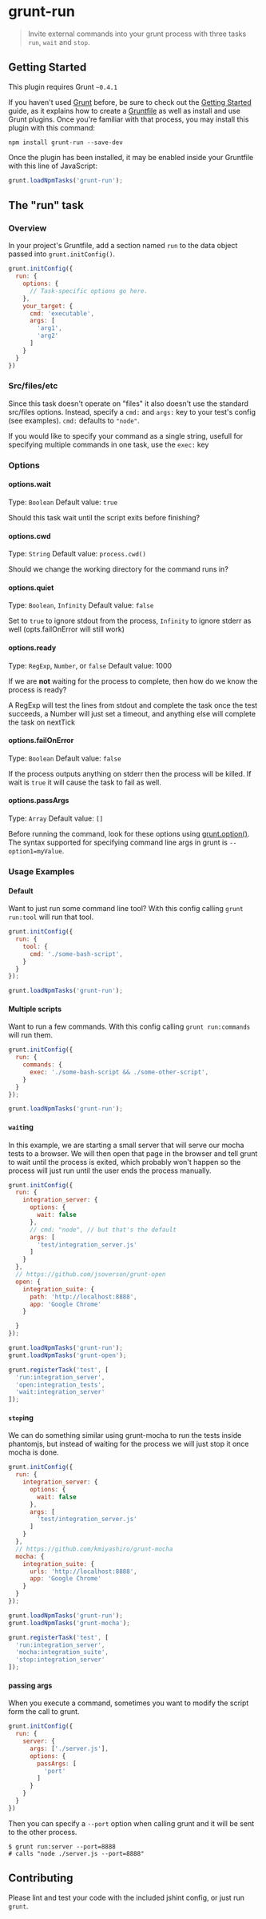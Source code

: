 # grunt-run

> Invite external commands into your grunt process with three tasks `run`, `wait` and `stop`.

## Getting Started
This plugin requires Grunt `~0.4.1`

If you haven't used [Grunt](http://gruntjs.com/) before, be sure to check out the [Getting Started](http://gruntjs.com/getting-started) guide, as it explains how to create a [Gruntfile](http://gruntjs.com/sample-gruntfile) as well as install and use Grunt plugins. Once you're familiar with that process, you may install this plugin with this command:

```shell
npm install grunt-run --save-dev
```

Once the plugin has been installed, it may be enabled inside your Gruntfile with this line of JavaScript:

```js
grunt.loadNpmTasks('grunt-run');
```

## The "run" task

### Overview
In your project's Gruntfile, add a section named `run` to the data object passed into `grunt.initConfig()`.

```js
grunt.initConfig({
  run: {
    options: {
      // Task-specific options go here.
    },
    your_target: {
      cmd: 'executable',
      args: [
        'arg1',
        'arg2'
      ]
    }
  }
})
```

### Src/files/etc

Since this task doesn't operate on "files" it also doesn't use the standard src/files options. Instead, specify a `cmd:` and `args:` key to your test's config (see examples). `cmd:` defaults to `"node"`.

If you would like to specify your command as a single string, usefull for specifying multiple commands in one task, use the `exec:` key


### Options

#### options.wait
Type: `Boolean`
Default value: `true`

Should this task wait until the script exits before finishing?

#### options.cwd
Type: `String`
Default value: `process.cwd()`

Should we change the working directory for the command runs in?

#### options.quiet
Type: `Boolean`, `Infinity`
Default value: `false`

Set to `true` to ignore stdout from the process, `Infinity` to ignore stderr as well (opts.failOnError will still work)

#### options.ready
Type: `RegExp`, `Number`, or `false`
Default value: 1000

If we are **not** waiting for the process to complete, then how do we know the process is ready?

A RegExp will test the lines from stdout and complete the task once the test succeeds, a Number will just set a timeout, and anything else will complete the task on nextTick

#### options.failOnError
Type: `Boolean`
Default value: `false`

If the process outputs anything on stderr then the process will be killed. If wait is `true` it will cause the task to fail as well.

#### options.passArgs
Type: `Array`
Default value: `[]`

Before running the command, look for these options using [grunt.option()](http://gruntjs.com/api/grunt.option#grunt.option). The syntax supported for specifying command line args in grunt is `--option1=myValue`.

### Usage Examples

#### Default
Want to just run some command line tool? With this config calling `grunt run:tool` will run that tool.

```js
grunt.initConfig({
  run: {
    tool: {
      cmd: './some-bash-script',
    }
  }
});

grunt.loadNpmTasks('grunt-run');
```

#### Multiple scripts
Want to run a few commands. With this config calling `grunt run:commands` will run them.

```js
grunt.initConfig({
  run: {
    commands: {
      exec: './some-bash-script && ./some-other-script',
    }
  }
});

grunt.loadNpmTasks('grunt-run');
```

#### `wait`ing
In this example, we are starting a small server that will serve our mocha tests to a browser. We will then open that page in the browser and tell grunt to wait until the process is exited, which probably won't happen so the process will just run until the user ends the process manually.

```js
grunt.initConfig({
  run: {
    integration_server: {
      options: {
        wait: false
      },
      // cmd: "node", // but that's the default
      args: [
        'test/integration_server.js'
      ]
    }
  },
  // https://github.com/jsoverson/grunt-open
  open: {
    integration_suite: {
      path: 'http://localhost:8888',
      app: 'Google Chrome'
    }

  }
});

grunt.loadNpmTasks('grunt-run');
grunt.loadNpmTasks('grunt-open');

grunt.registerTask('test', [
  'run:integration_server',
  'open:integration_tests',
  'wait:integration_server'
]);
```

#### `stop`ing
We can do something similar using grunt-mocha to run the tests inside phantomjs, but instead of waiting for the process we will just stop it once mocha is done.

```js
grunt.initConfig({
  run: {
    integration_server: {
      options: {
        wait: false
      },
      args: [
        'test/integration_server.js'
      ]
    }
  },
  // https://github.com/kmiyashiro/grunt-mocha
  mocha: {
    integration_suite: {
      urls: 'http://localhost:8888',
      app: 'Google Chrome'
    }
  }
});

grunt.loadNpmTasks('grunt-run');
grunt.loadNpmTasks('grunt-mocha');

grunt.registerTask('test', [
  'run:integration_server',
  'mocha:integration_suite',
  'stop:integration_server'
]);
```

#### passing args
When you execute a command, sometimes you want to modify the script form the call to grunt.

```js
grunt.initConfig({
  run: {
    server: {
      args: ['./server.js'],
      options: {
        passArgs: [
          'port'
        ]
      }
    }
  }
})
```

Then you can specify a `--port` option when calling grunt and it will be sent to the other process.

```
$ grunt run:server --port=8888
# calls "node ./server.js --port=8888"
```

## Contributing
Please lint and test your code with the included jshint config, or just run `grunt`.
